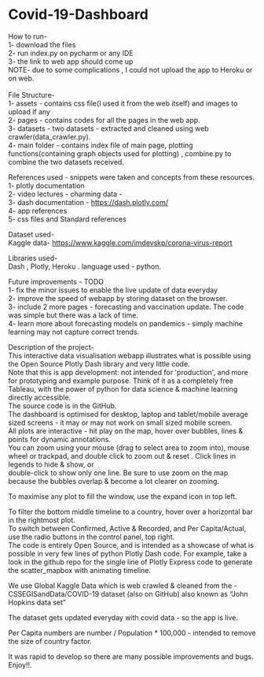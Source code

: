 # Covid-19-Dashboard

How to run-<br>
1- download the files <br>
2- run index.py on pycharm or any IDE<br>
3- the link to web app should come up<br>
NOTE- due to some complications , I could not upload the app to Heroku or on web.<br>
<br>
File Structure-<br>
1- assets - contains css file(I used it from the web itself) and images to upload if any<br>
2- pages - contains codes for all the pages in the web app.<br>
3- datasets - two datasets - extracted and cleaned using web crawler(data_crawler.py).<br>
4- main folder - contains index file of main page, plotting functions(containing graph objects used for plotting) , combine.py to combine the two datasets received. <br>

References used -  snippets were taken and concepts from these resources.<br>
1- plotly documentation  <br>
2- video lectures - charming data - <br>
3- dash documentation - https://dash.plotly.com/<br>
4- app references  <br>
5- css files and Standard references <br>

Dataset used-<br>
Kaggle data- https://www.kaggle.com/imdevskp/corona-virus-report<br>


Libraries used-<br>
Dash , Plotly, Heroku . language used - python.<br>


Future improvements - TODO<br>
1- fix the minor issues to enable the live update of data everyday<br>
2- improve the speed of webapp by storing dataset on the browser.<br>
3- include 2 more pages - forecasting and vaccination update. The code was simple but there was a lack of time.<br>
4- learn more about forecasting models on pandemics - simply machine learning may not capture correct trends.<br>

Description of the project-<br>
This interactive data visualisation webapp illustrates what is possible using the Open Source Plotly Dash library and very little code.<br>
Note that this is app development: not intended for 'production', and more for prototyping and example purpose. Think of it as a completely free Tableau, with the power of python for data science & machine learning directly accessible. <br>
The source code is in the GitHub.<br>
The dashboard is optimised for desktop, laptop and tablet/mobile average sized screens - it may or may not work on small sized mobile screen.<br>
All plots are interactive - hit play on the map, hover over bubbles, lines & points for dynamic annotations.<br>
You can zoom using your mouse (drag to select area to zoom into), mouse wheel or trackpad, and double click to zoom out & reset . Click lines in legends to hide & show, or <br>double-click to show only one line. Be sure to use zoom on the map because the bubbles overlap & become a lot clearer on zooming.<br>

To maximise any plot to fill the window, use the expand icon in top left.<br>

To filter the bottom middle timeline to a country, hover over a horizontal bar in the rightmost plot.<br>
To switch between Confirmed, Active & Recorded, and Per Capita/Actual, use the radio buttons in the control panel, top right.<br>
The code is entirely Open Source, and is intended as a showcase of what is possible in very few lines of python Plotly Dash code. For example, take a look in the github repo for the single line of Plotly Express code to generate the scatter_mapbox with animating timeline.<br>

We use Global Kaggle Data which is web crawled & cleaned from the - CSSEGISandData/COVID-19 dataset (also on GitHub) also known as “John Hopkins data set”<br>

The dataset gets updated everyday with covid data - so the app is live. <br>

Per Capita numbers are number / Population * 100,000 - intended to remove the size of country factor.<br>

It was rapid to develop so there are many possible improvements and bugs. <br>
Enjoy!!.
